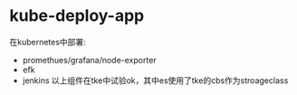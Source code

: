 # kube-deploy-app
在kubernetes中部署:
- promethues/grafana/node-exporter
- efk
- jenkins
以上组件在tke中试验ok，其中es使用了tke的cbs作为stroageclass